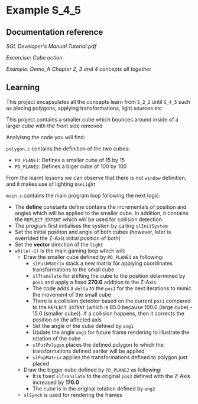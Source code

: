 # Example S_4_5
 
## Documentation reference

_SGL Developer's Manual Tutorial.pdf_

_Excercise: Cube action_

_Example: Demo_A Chapter 2, 3 and 4 concepts all together_

## Learning  

This project encapsulates all the concepts learn from `S_2_2` until `S_4_5` such as placing polygons, applying transformations, light sources etc

This project contains a smaller cube which bounces around inside of a larger cube with the front side removed

Analyisng the code you will find:

`polygon.c` contains the definition of the two cubes:

 - `PD_PLANE1`: Defines a smaller cube of 15 by 15
 - `PD_PLANE2`: Defines a biger cube of 100 by 100

 From the learnt lessons we can observe that there is not `window` definition, and it makes use of lighting `UseLight`

 `main.c` contains the main program loop following the next logic:

 - The **define** constants define contains the incrementals of position and angles which will be applied to the smaller cube. In addition, it contains the `REFLECT_EXTENT` which will be used for collision detection.
 - The program first initialises the system by calling `slInitSystem`
 - Set the initial position and angle of both cubes (however, later is overrided the Z-Axis initial position of both)
 - Set the **vector** direction of the `light`
 - `while(-1)` is the main gaming loop which will:
    - Draw the smaller cube defined by `PD_PLANE1` as following:
        - `slPushMatrix` stack a new matrix for applying coordinates transformations to the small cube
        - `slTranslate` for shifting the cube to the position determined by `pos1` and apply a fixed **270.0** addition to the Z-Axis
        - The code adds a `delta` to the `pos1` for the next iterations to mimic the movement of the small cube
        - There is a collision detector based on the current `pos1` compared to the `REFLECT_EXTENT` (which is 85.0 because 100.0 (large cube) - 15.0 (smaller cube)). If a collision happens, then it corrects the position on the affected axis
        - Set the angle of the cube defined by `ang1`
        - Update the angle `ang1` for future frame rendering to illustrate the rotation of the cube
        - `slPutPolygon` places the defined polygon to which the transformations defined earlier will be applied
        - `slPopMatrix` applies the transformations defined to polygon just placed
    - Draw the bigger cube defined by `PD_PLANE2` as following:
        - It is fixed `slTranslate` to the original `pos2` defined with the Z-Axis increased by **170.0**
        - The cube is in the original rotation defined by `ang2`
    - `slSynch` is used for rendering the frames

